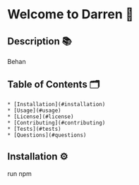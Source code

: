 
  # Welcome to Darren 👋

  ## Description 📚

  Behan

  ## Table of Contents 🗂

    * [Installation](#installation)
    * [Usage](#usage)
    * [License](#license)
    * [Contributing](#contributing)
    * [Tests](#tests)
    * [Questions](#questions)

  ## Installation ⚙️

  run npm

  